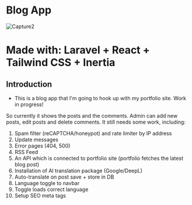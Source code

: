 # Blog App
![Capture2](https://github.com/user-attachments/assets/d7b27022-45c0-47f7-b1b8-70adfe710f4f)


# Made with: Laravel + React + Tailwind CSS + Inertia

## Introduction

- This is a blog app that I'm going to hook up with my portfolio site. Work in progress!

So currently it shows the posts and the comments. Admin can add new posts, edit posts and delete comments.
It still needs some work, including:

1. Spam filter (reCAPTCHA/honeypot) and rate limiter by IP address
2. Update messages
3. Error pages (404, 500)
4. RSS Feed
5. An API which is connected to portfolio site (portfolio fetches the latest blog post)
6. Installation of AI translation package (Google/DeepL)
7. Auto-translate on post save + store in DB
8. Language toggle to navbar
9. Toggle loads correct language
10. Setup SEO meta tags
